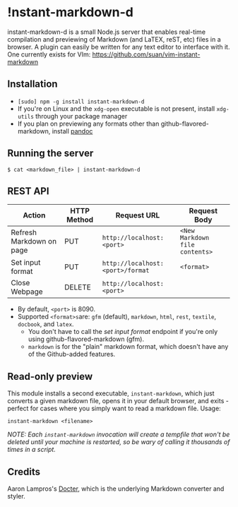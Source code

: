 !nstant-markdown-d
================
instant-markdown-d is a small Node.js server that enables real-time compilation and previewing of Markdown (and LaTEX, reST, etc) files in a browser. A plugin can easily be written for any text editor to interface with it. One currently exists for VIm: https://github.com/suan/vim-instant-markdown

Installation
------------
- `[sudo] npm -g install instant-markdown-d`
- If you're on Linux and the `xdg-open` executable is not present, install `xdg-utils` through your package manager
- If you plan on previewing any formats other than github-flavored-markdown, install [pandoc][pandoc]

Running the server
------------------
    $ cat <markdown_file> | instant-markdown-d

REST API
--------
| Action                    | HTTP Method | Request URL                       | Request Body |
|---------------------------|-------------|-----------------------------------|-----------------------------------|
| Refresh Markdown on page  | PUT         | `http://localhost:<port>`         | `<New Markdown file contents>`    |
| Set input format          | PUT         | `http://localhost:<port>/format`  | `<format>`                        |
| Close Webpage             | DELETE      | `http://localhost:<port>`         |                                   |

- By default, `<port>` is 8090.
- Supported `<format>s`are: `gfm` (default), `markdown`, `html`, `rest`, `textile`, `docbook`, and `latex`. 
  - You don't have to call the _set input format_ endpoint if you're only using github-flavored-markdown (gfm).
  - `markdown` is for the "plain" markdown format, which doesn't have any of the Github-added features.

Read-only preview
-----------------
This module installs a second executable, `instant-markdown`, which just converts a given markdown file, opens it in your default browser, and exits - perfect for cases where you simply want to read a markdown file. Usage:

```
instant-markdown <filename>
```

_NOTE: Each `instant-markdown` invocation will create a tempfile that won't be deleted until your machine is restarted, so be wary of calling it thousands of times in a script._

Credits
-------
Aaron Lampros's [Docter][docter], which is the underlying Markdown converter and styler.


[docter]: https://github.com/alampros/Docter
[pandoc]: http://johnmacfarlane.net/pandoc/installing.html

